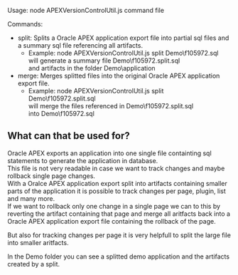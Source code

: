 Usage: node APEXVersionControlUtil.js command file

Commands: 
* split: Splits a Oracle APEX application export file into partial sql files and a summary sql file referencing all artifacts.
    * Example: node APEXVersionControlUtil.js split Demo\f105972.sql  
        will generate a summary file Demo\f105972.split.sql  
        and artifacts in the folder Demo\application  
* merge: Merges splitted files into the original Oracle APEX application export file.
    * Example: node APEXVersionControlUtil.js split Demo\f105972.split.sql  
        will merge the files referenced in Demo\f105972.split.sql  
        into Demo\f105972.sql

## What can that be used for?

Oracle APEX exports an application into one single file containting sql statements to generate the application in database.  
This file is not very readable in case we want to track changes and maybe rollback single page changes.  
With a Oralce APEX application export split into artifacts containing smaller parts of the application it is possible to track changes per page, plugin, list and many more.  
If we want to rollback only one change in a single page we can to this by reverting the artifact containing that page and merge all aritfacts back into a Oracle APEX application export file containing the rollback of the page.  

But also for tracking changes per page it is very helpfull to split the large file into smaller aritfacts.

In the Demo folder you can see a splitted demo application and the artifacts created by a split.
